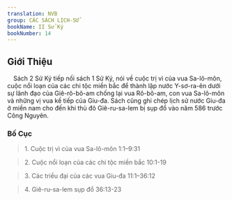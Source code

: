```yaml
---
translation: NVB
group: CÁC SÁCH LỊCH-SỬ
bookName: II Sử Ký 
bookNumber: 14
---
```


<div class="title"><h2>Giới Thiệu </h2></div> Sách 2 Sử Ký tiếp nối sách 1 Sử Ký, nói về cuộc trị vì của vua Sa-lô-môn, cuộc nổi loạn của các chi tộc miền bắc để thành lập nước Y-sơ-ra-ên dưới sự lãnh đạo của Giê-rô-bô-am chống lại vua Rô-bô-am, con vua Sa-lô-môn và những vị vua kế tiếp của Giu-đa. Sách cũng ghi chép lịch sử nước Giu-đa ở miền nam cho đến khi thủ đô Giê-ru-sa-lem bị sụp đổ vào năm 586 trước Công Nguyên. <br/><div class="title"><h3>Bố Cục </h3></div><blockquote>1. Cuộc trị vì của vua Sa-lô-môn 1:1–9:31</blockquote><blockquote>2. Cuộc nổi loạn của các chi tộc miền bắc 10:1-19</blockquote><blockquote>3. Các triều đại của các vua Giu-đa 11:1–36:12</blockquote><blockquote>4. Giê-ru-sa-lem sụp đổ 36:13-23</blockquote>
